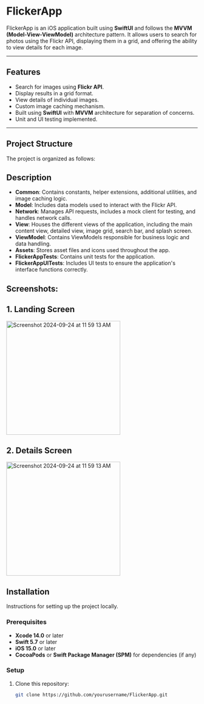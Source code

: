 # FlickerApp

FlickerApp is an iOS application built using **SwiftUI** and follows the **MVVM (Model-View-ViewModel)** architecture pattern. It allows users to search for photos using the Flickr API, displaying them in a grid, and offering the ability to view details for each image.

---

## Features

- Search for images using **Flickr API**.
- Display results in a grid format.
- View details of individual images.
- Custom image caching mechanism.
- Built using **SwiftUI** with **MVVM** architecture for separation of concerns.
- Unit and UI testing implemented.

---

## Project Structure

The project is organized as follows:

## Description

- **Common**: Contains constants, helper extensions, additional utilities, and image caching logic.
- **Model**: Includes data models used to interact with the Flickr API.
- **Network**: Manages API requests, includes a mock client for testing, and handles network calls.
- **View**: Houses the different views of the application, including the main content view, detailed view, image grid, search bar, and splash screen.
- **ViewModel**: Contains ViewModels responsible for business logic and data handling.
- **Assets**: Stores asset files and icons used throughout the app.
- **FlickerAppTests**: Contains unit tests for the application.
- **FlickerAppUITests**: Includes UI tests to ensure the application's interface functions correctly.

## Screenshots: 
## 1. Landing Screen
<img width="300" alt="Screenshot 2024-09-24 at 11 59 13 AM" src="https://github.com/user-attachments/assets/75fc47ed-751a-403c-a80e-4b495eec16be">

## 2. Details Screen
<img width="300" alt="Screenshot 2024-09-24 at 11 59 13 AM" src="https://github.com/user-attachments/assets/2431b311-f335-482a-8784-8b90ff84bdc3">


## Installation

Instructions for setting up the project locally.

### Prerequisites

- **Xcode 14.0** or later
- **Swift 5.7** or later
- **iOS 15.0** or later
- **CocoaPods** or **Swift Package Manager (SPM)** for dependencies (if any)

### Setup

1. Clone this repository:
   ```bash
   git clone https://github.com/yourusername/FlickerApp.git
